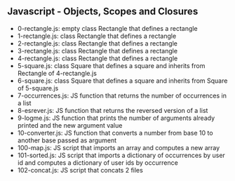 ## Javascript - Objects, Scopes and Closures
- 0-rectangle.js: empty class Rectangle that defines a rectangle
- 1-rectangle.js: class Rectangle that defines a rectangle
- 2-rectangle.js: class Rectangle that defines a rectangle
- 3-rectangle.js: class Rectangle that defines a rectangle
- 4-rectangle.js: class Rectangle that defines a rectangle
- 5-square.js: class Square that defines a square and inherits from Rectangle of 4-rectangle.js
- 6-square.js: class Square that defines a square and inherits from Square of 5-square.js
- 7-occurrences.js: JS function that returns the number of occurrences in a list
- 8-esrever.js: JS function that returns the reversed version of a list
- 9-logme.js: JS function that prints the number of arguments already printed and the new argument value
- 10-converter.js: JS function that converts a number from base 10 to another base passed as argument
- 100-map.js: JS script that imports an array and computes a new array
- 101-sorted.js: JS script that imports a dictionary of occurrences by user id and computes a dictionary of user ids by occurrence
- 102-concat.js: JS script that concats 2 files